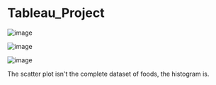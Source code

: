 # Tableau_Project

![image](https://user-images.githubusercontent.com/56414953/211957710-ff5354fb-bc15-42fc-9016-7cd1d40201cf.png)

![image](https://user-images.githubusercontent.com/56414953/212178551-a35ba0ca-cb3f-43b3-8f41-445ac923313e.png)


![image](https://user-images.githubusercontent.com/56414953/212112395-e493945e-135f-4112-b5d2-575942a74729.png)

The scatter plot isn't the complete dataset of foods, the histogram is.
